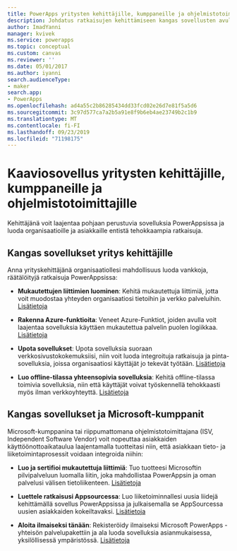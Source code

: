 ```yaml
---
title: PowerApps yritysten kehittäjille, kumppaneille ja ohjelmistotoimittajille | Microsoft Docs
description: Johdatus ratkaisujen kehittämiseen kangas sovellusten avulla.
author: ImadYanni
manager: kvivek
ms.service: powerapps
ms.topic: conceptual
ms.custom: canvas
ms.reviewer: ''
ms.date: 05/01/2017
ms.author: iyanni
search.audienceType:
- maker
search.app:
- PowerApps
ms.openlocfilehash: ad4a55c2b86285434dd33fcd02e26d7e81f5a5d6
ms.sourcegitcommit: 3c97d577ca7a2b5a91e8f9b6eb4ae23749b2c1b9
ms.translationtype: MT
ms.contentlocale: fi-FI
ms.lasthandoff: 09/23/2019
ms.locfileid: "71198175"
---
```

# <a name="canvas-apps-for-enterprise-developers-partners-and-isvs"></a>Kaaviosovellus yritysten kehittäjille, kumppaneille ja ohjelmistotoimittajille

Kehittäjänä voit laajentaa pohjaan perustuvia sovelluksia PowerAppsissa ja luoda organisaatioille ja asiakkaille entistä tehokkaampia ratkaisuja.

## <a name="canvas-apps-for-enterprise-developers"></a>Kangas sovellukset yritys kehittäjille

Anna yrityskehittäjänä organisaatiollesi mahdollisuus luoda vankkoja, räätälöityjä ratkaisuja PowerAppsissa:

- **Mukautettujen liittimien luominen**: Kehitä mukautettuja liittimiä, jotta voit muodostaa yhteyden organisaatiosi tietoihin ja verkko palveluihin. [Lisätietoja](https://docs.microsoft.com/connectors/custom-connectors/)

- **Rakenna Azure-funktioita**: Veneet Azure-Funktiot, joiden avulla voit laajentaa sovelluksia käyttäen mukautettua palvelin puolen logiikkaa. [Lisätietoja](https://docs.microsoft.com/azure/azure-functions/functions-powerapps-scenario)

- **Upota sovellukset**: Upota sovelluksia suoraan verkkosivustokokemuksiisi, niin voit luoda integroituja ratkaisuja ja pinta-sovelluksia, joissa organisaatiosi käyttäjät jo tekevät työtään. [Lisätietoja](embed-apps-dev.md)

- **Luo offline-tilassa yhteensopivia sovelluksia**: Kehitä offline-tilassa toimivia sovelluksia, niin että käyttäjät voivat työskennellä tehokkaasti myös ilman verkkoyhteyttä. [Lisätietoja](offline-apps.md)

## <a name="canvas-apps-for-isvs-and-microsoft-partners"></a>Kangas sovellukset ja Microsoft-kumppanit

Microsoft-kumppanina tai riippumattomana ohjelmistotoimittajana (ISV, Independent Software Vendor) voit nopeuttaa asiakkaiden käyttöönottoaikataulua laajentamalla tuotteitasi niin, että asiakkaan tieto- ja liiketoimintaprosessit voidaan integroida niihin:

- **Luo ja sertifioi mukautettuja liittimiä**: Tuo tuotteesi Microsoftin pilvipalveluun luomalla liitin, joka mahdollistaa PowerAppsin ja oman palvelusi välisen tietoliikenteen. [Lisätietoja](https://docs.microsoft.com/connectors/custom-connectors/submit-certification)

- **Luettele ratkaisusi Appsourcessa**: Luo liiketoiminnallesi uusia liidejä kehittämällä sovellus PowerAppsissa ja julkaisemalla se AppSourcessa uusien asiakkaiden kokeiltavaksi. [Lisätietoja](dev-appsource-test-drive.md)

- **Aloita ilmaiseksi tänään**: Rekisteröidy ilmaiseksi Microsoft PowerApps -yhteisön palvelupakettiin ja ala luoda sovelluksia asianmukaisessa, yksilöllisessä ympäristössä. [Lisätietoja](../dev-community-plan.md)
